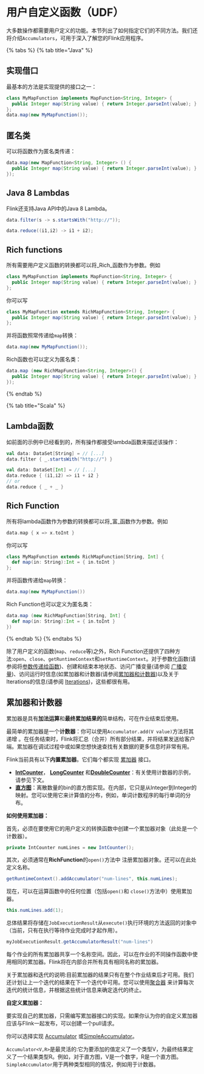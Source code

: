 # 用户自定义函数（UDF）

大多数操作都需要用户定义的功能。本节列出了如何指定它们的不同方法。我们还将介绍`Accumulators`，可用于深入了解您的Flink应用程序。

{% tabs %}
{% tab title="Java" %}
## 实现借口

最基本的方法是实现提供的接口之一：

```java
class MyMapFunction implements MapFunction<String, Integer> {
  public Integer map(String value) { return Integer.parseInt(value); }
};
data.map(new MyMapFunction());
```

## 匿名类

可以将函数作为匿名类传递：

```java
data.map(new MapFunction<String, Integer> () {
  public Integer map(String value) { return Integer.parseInt(value); }
});
```

## Java 8 Lambdas

Flink还支持Java API中的Java 8 Lambda。

```java
data.filter(s -> s.startsWith("http://"));
```

```java
data.reduce((i1,i2) -> i1 + i2);
```

## Rich functions

所有需要用户定义函数的转换都可以将_Rich_函数作为参数。例如

```java
class MyMapFunction implements MapFunction<String, Integer> {
  public Integer map(String value) { return Integer.parseInt(value); }
};
```

你可以写

```java
class MyMapFunction extends RichMapFunction<String, Integer> {
  public Integer map(String value) { return Integer.parseInt(value); }
};
```

并将函数照常传递给`map`转换：

```java
data.map(new MyMapFunction());
```

Rich函数也可以定义为匿名类：

```java
data.map (new RichMapFunction<String, Integer>() {
  public Integer map(String value) { return Integer.parseInt(value); }
});
```
{% endtab %}

{% tab title="Scala" %}
## Lambda函数

如前面的示例中已经看到的，所有操作都接受lambda函数来描述该操作：

```scala
val data: DataSet[String] = // [...]
data.filter { _.startsWith("http://") }
```

```scala
val data: DataSet[Int] = // [...]
data.reduce { (i1,i2) => i1 + i2 }
// or
data.reduce { _ + _ }
```

## Rich Function

所有将lambda函数作为参数的转换都可以将_富_函数作为参数。例如

```scala
data.map { x => x.toInt }
```

你可以写

```scala
class MyMapFunction extends RichMapFunction[String, Int] {
  def map(in: String):Int = { in.toInt }
};
```

并将函数传递给`map`转换：

```scala
data.map(new MyMapFunction())
```

Rich Function也可以定义为匿名类：

```scala
data.map (new RichMapFunction[String, Int] {
  def map(in: String):Int = { in.toInt }
})
```
{% endtab %}
{% endtabs %}

除了用户定义的函数\(`map`、`reduce`等\)之外，Rich Function还提供了四种方法:`open`、`close`、`getRuntimeContext`和`setRuntimeContext`。对于参数化函数\(请参阅将[参数传递给函数](https://ci.apache.org/projects/flink/flink-docs-release-1.12/dev/batch/#passing-parameters-to-functions)\)、创建和结束本地状态、访问广播变量\(请参阅 [广播变量](https://ci.apache.org/projects/flink/flink-docs-release-1.12/dev/batch/#broadcast-variables)\)、访问运行时信息\(如累加器和计数器\(请参阅[累加器和计数器](https://ci.apache.org/projects/flink/flink-docs-release-1.12/dev/user_defined_functions.html#accumulators--counters)\)以及关于Iterations的信息\(请参阅 [Iterations](https://ci.apache.org/projects/flink/flink-docs-release-1.12/dev/batch/iterations.html)\)，这些都很有用。

## 累加器和计数器

累加器是具有**加法运算**和**最终累加结果的**简单结构，可在作业结束后使用。

最简单的累加器是一个**计数器**：你可以使用`Accumulator.add(V value)`方法将其递增 。在任务结束时，Flink将汇总（合并）所有部分结果，并将结果发送给客户端。累加器在调试过程中或如果您想快速查找有关数据的更多信息时非常有用。

Flink当前具有以下**内置累加器**。它们每个都实现 [累加器](https://github.com/apache/flink/blob/master//flink-core/src/main/java/org/apache/flink/api/common/accumulators/Accumulator.java) 接口。

* [**IntCounter**](https://github.com/apache/flink/blob/master//flink-core/src/main/java/org/apache/flink/api/common/accumulators/IntCounter.java)， [**LongCounter**](https://github.com/apache/flink/blob/master//flink-core/src/main/java/org/apache/flink/api/common/accumulators/LongCounter.java) 和[**DoubleCounter**](https://github.com/apache/flink/blob/master//flink-core/src/main/java/org/apache/flink/api/common/accumulators/DoubleCounter.java)：有关使用计数器的示例，请参见下文。
* [**直方图**](https://github.com/apache/flink/blob/master//flink-core/src/main/java/org/apache/flink/api/common/accumulators/Histogram.java)：离散数量的bin的直方图实现。在内部，它只是从Integer到Integer的映射。您可以使用它来计算值的分布，例如，单词计数程序的每行单词的分布。

**如何使用累加器：**

首先，必须在要使用它的用户定义的转换函数中创建一个累加器对象（此处是一个计数器）。

```java
private IntCounter numLines = new IntCounter();
```

其次，必须通常在**RichFunction**的`open()`方法中 注册累加器对象。还可以在此处定义名称。

```java
getRuntimeContext().addAccumulator("num-lines", this.numLines);
```

现在，可以在运算函数中的任何位置（包括`open()`和 `close()`方法中）使用累加器。

```java
this.numLines.add(1);
```

总体结果将存储在`JobExecutionResult`从`execute()`执行环境的方法返回的对象中（当前，只有在执行等待作业完成时才起作用）。

```java
myJobExecutionResult.getAccumulatorResult("num-lines")
```

每个作业的所有累加器共享一个名称空间。因此，可以在作业的不同操作函数中使用相同的累加器。Flink将在内部合并所有具有相同名称的累加器。

关于累加器和迭代的说明:目前累加器的结果只有在整个作业结束后才可用。我们还计划让上一个迭代的结果在下一个迭代中可用。您可以使用[聚合器](https://github.com/apache/flink/blob/master//flink-java/src/main/java/org/apache/flink/api/java/operators/IterativeDataSet.java#L98) 来计算每次迭代的统计信息，并根据这些统计信息来确定迭代的终止。

**自定义累加器：**

要实现自己的累加器，只需编写累加器接口的实现。如果你认为你的自定义累加器应该与Flink一起发布，可以创建一个pull请求。

你可以选择实现 [Accumulator](https://github.com/apache/flink/blob/master//flink-core/src/main/java/org/apache/flink/api/common/accumulators/Accumulator.java) 或[SimpleAccumulator](https://github.com/apache/flink/blob/master//flink-core/src/main/java/org/apache/flink/api/common/accumulators/SimpleAccumulator.java)。

`Accumulator<V,R>`是最灵活的:它为要添加的值定义了一个类型V，为最终结果定义了一个结果类型R。例如，对于直方图，V是一个数字，R是一个直方图。`SimpleAccumulator`用于两种类型相同的情况，例如用于计数器。

  


